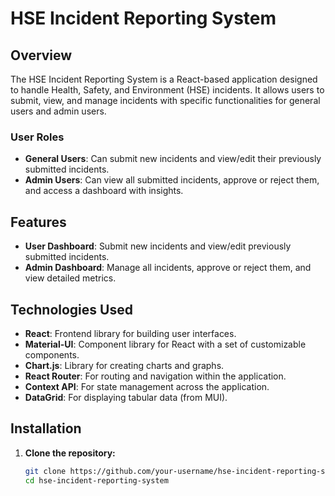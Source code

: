 # HSE Incident Reporting System

## Overview

The HSE Incident Reporting System is a React-based application designed to handle Health, Safety, and Environment (HSE) incidents. It allows users to submit, view, and manage incidents with specific functionalities for general users and admin users.

### User Roles

- **General Users**: Can submit new incidents and view/edit their previously submitted incidents.
- **Admin Users**: Can view all submitted incidents, approve or reject them, and access a dashboard with insights.

## Features

- **User Dashboard**: Submit new incidents and view/edit previously submitted incidents.
- **Admin Dashboard**: Manage all incidents, approve or reject them, and view detailed metrics.

## Technologies Used

- **React**: Frontend library for building user interfaces.
- **Material-UI**: Component library for React with a set of customizable components.
- **Chart.js**: Library for creating charts and graphs.
- **React Router**: For routing and navigation within the application.
- **Context API**: For state management across the application.
- **DataGrid**: For displaying tabular data (from MUI).

## Installation

1. **Clone the repository:**

   ```bash
   git clone https://github.com/your-username/hse-incident-reporting-system.git
   cd hse-incident-reporting-system
